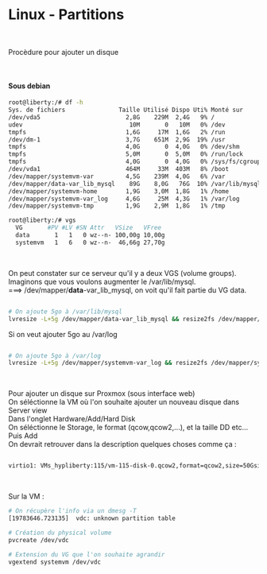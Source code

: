 Linux - Partitions
==
<br/>

Procèdure pour ajouter un disque

<br/>

#### Sous debian

```bash
root@liberty:/# df -h
Sys. de fichiers               Taille Utilisé Dispo Uti% Monté sur
/dev/vda5                        2,8G    229M  2,4G   9% /
udev                              10M       0   10M   0% /dev
tmpfs                            1,6G     17M  1,6G   2% /run
/dev/dm-1                        3,7G    651M  2,9G  19% /usr
tmpfs                            4,0G       0  4,0G   0% /dev/shm
tmpfs                            5,0M       0  5,0M   0% /run/lock
tmpfs                            4,0G       0  4,0G   0% /sys/fs/cgroup
/dev/vda1                        464M     33M  403M   8% /boot
/dev/mapper/systemvm-var         4,5G    239M  4,0G   6% /var
/dev/mapper/data-var_lib_mysql    89G    8,0G   76G  10% /var/lib/mysql
/dev/mapper/systemvm-home        1,9G    3,0M  1,8G   1% /home
/dev/mapper/systemvm-var_log     4,6G     25M  4,3G   1% /var/log
/dev/mapper/systemvm-tmp         1,9G    2,9M  1,8G   1% /tmp

root@liberty:/# vgs
  VG       #PV #LV #SN Attr   VSize   VFree
  data       1   1   0 wz--n- 100,00g 10,00g
  systemvm   1   6   0 wz--n-  46,66g 27,70g
```

</br>

On peut constater sur ce serveur qu'il y a deux VGS (volume groups). </br>
Imaginons que vous voulons augmenter le /var/lib/mysql. </br>
===> /dev/mapper/<strong>data</strong>-var_lib_mysql, on voit qu'il fait partie du VG data. </br>

```bash

# On ajoute 5go à /var/lib/mysql
lvresize -L+5g /dev/mapper/data-var_lib_mysql && resize2fs /dev/mapper/data-var_lib_mysql
```

Si on veut ajouter 5go au /var/log </br>

```bash

# On ajoute 5go à /var/log
lvresize -L+5g /dev/mapper/systemvm-var_log && resize2fs /dev/mapper/systemvm-var_log
```

</br>

Pour ajouter un disque sur Proxmox (sous interface web) <br/>
On séléctionne la VM où l'on souhaite ajouter un nouveau disque dans Server view <br>
Dans l'onglet Hardware/Add/Hard Disk </br>
On séléctionne le Storage, le format (qcow,qcow2,...), et la taille DD etc... Puis Add </br>
On devrait retrouver dans la description quelques choses comme ça : </br>

```bash

virtio1: VMs_hypliberty:115/vm-115-disk-0.qcow2,format=qcow2,size=50Gsize=50G
```

</br>

Sur la VM :

```bash
# On récupère l'info via un dmesg -T
[19783646.723135]  vdc: unknown partition table

# Création du physical volume
pvcreate /dev/vdc

# Extension du VG que l'on souhaite agrandir
vgextend systemvm /dev/vdc
```
